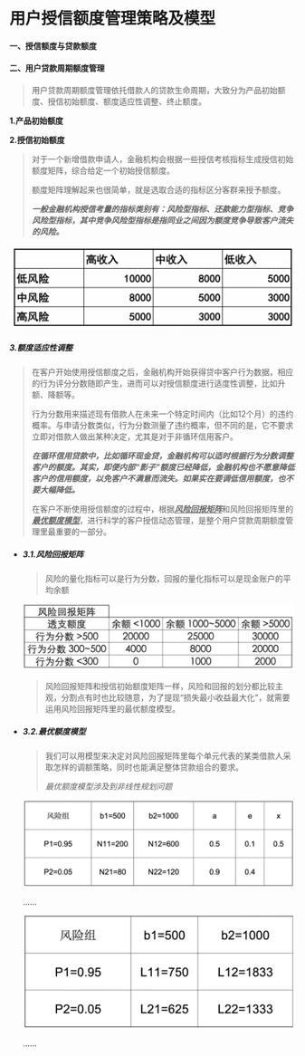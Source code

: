 # 用户授信额度管理策略及模型

[引用]: https://mp.weixin.qq.com/s/Bc1tV45TxzxtoXq0OrivbA



#### **一、授信额度与贷款额度**

#### **二、用户贷款周期额度管理**

> 用户贷款周期额度管理依托借款人的贷款生命周期，大致分为产品初始额度、授信初始额度、额度适应性调整、终止额度。

**1.产品初始额度**

**2.授信初始额度**

> 对于一个新增借款申请人，金融机构会根据一些授信考核指标生成授信初始额度矩阵，综合给定一个初始授信额度。
>
> 额度矩阵理解起来也很简单，就是选取合适的指标区分客群来授予额度。
>
> ***一般金融机构授信考量的指标类别有：风险型指标、还款能力型指标、竞争风险型指标，其中竞争风险型指标是指同业之间因为额度竞争导致客户流失的风险。***

![img](.\img\31_01.jpg)

##### **3.额度适应性调整**

> 在客户开始使用授信额度之后，金融机构开始获得贷中客户行为数据，相应的行为评分分数随即产生，进而可以对授信额度进行适度性调整，比如升额、降额等。
>
> 行为分数用来描述现有借款人在未来一个特定时间内（比如12个月）的违约概率。与申请分数类似，行为分数测量了违约概率，但不同的是，它不要求立即对借款人做出某种决定，尤其是对于非循环信用客户。
>
> ***在循环信用贷款中，比如循环现金贷，金融机构可以适时根据行为分数调整客户的额度。其实，即便内部“影子”额度已经降低，金融机构也不愿意降低客户的信用额度，以免客户不满意而流失。如果实在要调低信用额度，也不要大幅降低。***
>
> 在客户不断使用授信额度的过程中，根据<u>***风险回报矩阵***</u>和风险回报矩阵里的<u>***最优额度模型***</u>，进行科学的客户授信动态管理，是整个用户贷款周期额度管理里最重要的一部分。

- ##### *3.1.风险回报矩阵*

  > 风险的量化指标可以是行为分数，回报的量化指标可以是现金账户的平均余额

  ![img](.\img\31_02.jpg)

  > 风险回报矩阵和授信初始额度矩阵一样，风险和回报的划分都比较主观，分割点有时也比较随意，为了提现“损失最小收益最大化”，就需要运用风险回报矩阵里的最优额度模型。

- ##### *3.2.最优额度模型*

  > 我们可以用模型来决定对风险回报矩阵里每个单元代表的某类借款人采取怎样的调额策略，同时也能满足整体贷款组合的要求。
  >
  > *最优额度模型涉及到非线性规划问题*

  ![img](.\img\31_03.jpg)

  ......

  ![img](.\img\31_04.jpg)

  ......